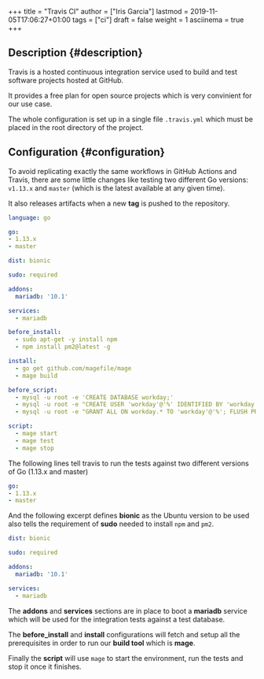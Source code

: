 +++
title = "Travis CI"
author = ["Iris Garcia"]
lastmod = 2019-11-05T17:06:27+01:00
tags = ["ci"]
draft = false
weight = 1
asciinema = true
+++

## Description {#description}

Travis is a hosted continuous integration service used to build and
test software projects hosted at GitHub.

It provides a free plan for open source projects which is very
convinient for our use case.

The whole configuration is set up in a single file `.travis.yml` which
must be placed in the root directory of the project.


## Configuration {#configuration}

To avoid replicating exactly the same workflows in GitHub Actions and
Travis, there are some little changes like testing two different Go
versions: `v1.13.x` and `master` (which is the latest available at any
given time).

It also releases artifacts when a new **tag** is pushed to the
repository.

```yaml
language: go

go:
- 1.13.x
- master

dist: bionic

sudo: required

addons:
  mariadb: '10.1'

services:
  - mariadb

before_install:
  - sudo apt-get -y install npm
  - npm install pm2@latest -g

install:
  - go get github.com/magefile/mage
  - mage build

before_script:
  - mysql -u root -e 'CREATE DATABASE workday;'
  - mysql -u root -e "CREATE USER 'workday'@'%' IDENTIFIED BY 'workday';"
  - mysql -u root -e "GRANT ALL ON workday.* TO 'workday'@'%'; FLUSH PRIVILEGES;"

script:
  - mage start
  - mage test
  - mage stop
```

The following lines tell travis to run the tests against two different
versions of Go (1.13.x and master)

```yaml
go:
- 1.13.x
- master
```

And the following excerpt defines **bionic** as the Ubuntu version to be
used also tells the requirement of **sudo** needed to install `npm` and
`pm2`.

```yaml
dist: bionic

sudo: required

addons:
  mariadb: '10.1'

services:
  - mariadb
```

The **addons** and **services** sections are in place to boot a **mariadb**
service which will be used for the integration tests against a test
database.

The **before\_install** and **install** configurations will fetch and setup
all the prerequisites in order to run our **build tool** which is
**mage**.

Finally the **script** will use `mage` to start the environment, run the
tests and stop it once it finishes.
